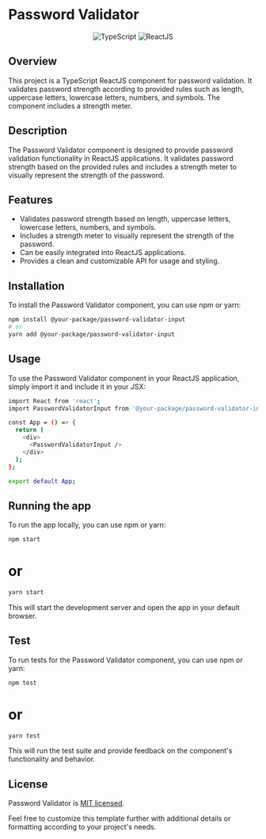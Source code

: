 # Password Validator

<div align="center">
  <img src="https://img.shields.io/badge/TypeScript-3178C6?style=for-the-badge&logo=typescript&logoColor=white" alt="TypeScript">
  <img src="https://img.shields.io/badge/React-61DAFB?style=for-the-badge&logo=react&logoColor=white" alt="ReactJS">
</div>

## Overview

This project is a TypeScript ReactJS component for password validation. It validates password strength according to provided rules such as length, uppercase letters, lowercase letters, numbers, and symbols. The component includes a strength meter.

## Description

The Password Validator component is designed to provide password validation functionality in ReactJS applications. It validates password strength based on the provided rules and includes a strength meter to visually represent the strength of the password.

## Features

- Validates password strength based on length, uppercase letters, lowercase letters, numbers, and symbols.
- Includes a strength meter to visually represent the strength of the password.
- Can be easily integrated into ReactJS applications.
- Provides a clean and customizable API for usage and styling.

## Installation

To install the Password Validator component, you can use npm or yarn:

```bash
npm install @your-package/password-validator-input
# or
yarn add @your-package/password-validator-input
```

## Usage

To use the Password Validator component in your ReactJS application, simply import it and include it in your JSX:
```bash
import React from 'react';
import PasswordValidatorInput from '@your-package/password-validator-input';

const App = () => {
  return (
    <div>
      <PasswordValidatorInput />
    </div>
  );
};

export default App;
```

## Running the app

To run the app locally, you can use npm or yarn:
```bash
npm start
```
# or
```bash
yarn start
```

This will start the development server and open the app in your default browser.

## Test

To run tests for the Password Validator component, you can use npm or yarn:
```bash
npm test
```
# or
```bash
yarn test
```

This will run the test suite and provide feedback on the component's functionality and behavior.

## License

Password Validator is [MIT licensed](LICENSE).

Feel free to customize this template further with additional details or formatting according to your project's needs.
